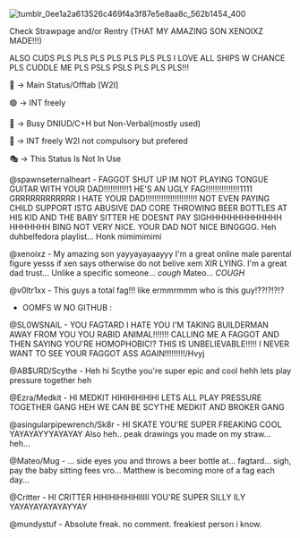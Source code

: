 
![tumblr_0ee1a2a613526c469f4a3f87e5e8aa8c_562b1454_400](https://github.com/user-attachments/assets/371c67d7-48b7-4b99-beb7-bd3572750952)


Check Strawpage and/or Rentry (THAT MY AMAZING SON XENOIXZ MADE!!!)


ALSO CUDS PLS PLS PLS PLS PLS PLS PLS I LOVE ALL SHIPS W CHANCE PLS CUDDLE ME PLS PSLS PSLS PLS PLS PLS!!!

🌙 -> Main Status/Offtab [W2I]


🟢 -> INT freely


🔴 -> Busy DNIUD/C+H but Non-Verbal(mostly used)


💬 -> INT freely W2I not compulsory but prefered


🎭 -> This Status Is Not In Use



@spawnseternalheart - FAGGOT SHUT UP IM NOT PLAYING TONGUE GUITAR WITH YOUR DAD!!!!!!!!!!!1 HE'S AN UGLY FAG!!!!!!!!!!!!!!!1111 GRRRRRRRRRRRR I HATE YOUR DAD!!!!!!!!!!!!!!!!!!!!!!! NOT EVEN PAYING CHILD SUPPORT ISTG ABUSIVE DAD CORE THROWING BEER BOTTLES AT HIS KID AND THE BABY SITTER HE DOESNT PAY SIGHHHHHHHHHHHHH HHHHHHH BING NOT VERY NICE. YOUR DAD NOT NICE BINGGGG. Heh duhbelfedora playlist... Honk mimimimimi


@xenoixz - My amazing son yayyayayaayyy I'm a great online male parental figure yesss if xen says otherwise do not belive xem XIR LYING. I'm a great dad trust... Unlike a specific someone... *cough* Mateo... *COUGH*


@v0ltr1xx - This guys a total fag!!! like ermmrmmm who is this guy!??!?!?!?

+ OOMFS W NO GITHUB :

@SL0WSNAIL - YOU FAGTARD I HATE YOU I'M TAKING BUILDERMAN AWAY FROM YOU YOU RABID ANIMAL!!!!!!! CALLING ME A FAGGOT AND THEN SAYING YOU'RE HOMOPHOBIC!? THIS IS UNBELIEVABLE!!!!! I NEVER WANT TO SEE YOUR FAGGOT ASS AGAIN!!!!!!!!!/Hvyj


@AB$URD/Scythe - Heh hi Scythe you're super epic and cool hehh lets play pressure together heh


@Ezra/Medkit - HI MEDKIT HIHIHIHIHIHI LETS ALL PLAY PRESSURE TOGETHER GANG HEH WE CAN BE SCYTHE MEDKIT AND BROKER GANG


@asingularpipewrench/Sk8r - HI SKATE YOU'RE SUPER FREAKING COOL YAYAYAYYYAYAYAY Also heh.. peak drawings you made on my straw... heh...


@Mateo/Mug - ... side eyes you and throws a beer bottle at... fagtard... sigh, pay the baby sitting fees vro... Matthew is becoming more of a fag each day...


@Critter - HI CRITTER HIHIHIHIHIHIIIII YOU'RE SUPER SILLY ILY YAYAYAYAYAYAYYAY


@mundystuf - Absolute freak. no comment. freakiest person i know.
